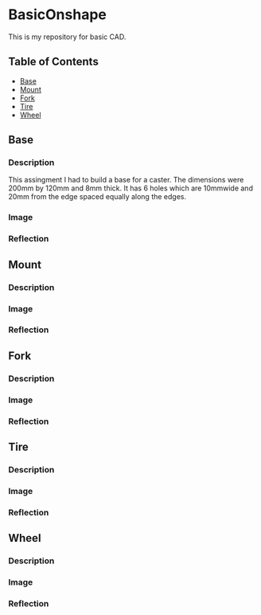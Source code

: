 # BasicOnshape
This is my repository for basic CAD.

## Table of Contents 
* [Base](#Base)
* [Mount](#Fork)
* [Fork](#Fork) 
* [Tire](#Tire)
* [Wheel](#Wheel)



## Base 
### Description 
This assingment I had to build a base for a caster. The dimensions were 200mm by 120mm and 8mm thick. It has 6 holes which are 10mmwide and 20mm from the edge spaced equally along the edges.
### Image 

### Reflection 

## Mount
### Description 
### Image
### Reflection 

## Fork 
### Description 
### Image
### Reflection 

## Tire
### Description 
### Image
### Reflection 

## Wheel
### Description 
### Image
### Reflection 

